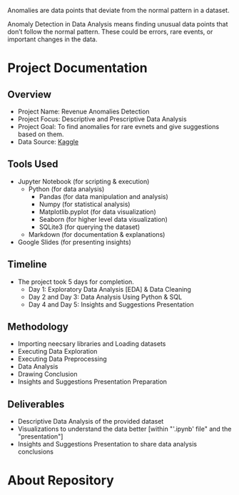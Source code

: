Anomalies are data points that deviate from the normal pattern in a dataset.

Anomaly Detection in Data Analysis means finding unusual data points that don’t follow the normal pattern. These could be errors, rare events, or important changes in the data.

# Project Documentation

## Overview
- Project Name: Revenue Anomalies Detection 
- Project Focus: Descriptive and Prescriptive Data Analysis
- Project Goal: To find anomalies for rare evnets and give suggestions based on them.
- Data Source: [Kaggle](https://www.kaggle.com/datasets/himelsarder/coffee-shop-daily-revenue-prediction-dataset)

## Tools Used
- Jupyter Notebook (for scripting & execution)
  - Python (for data analysis)
    - Pandas (for data manipulation and analysis)
    - Numpy (for statistical analysis)
    - Matplotlib.pyplot (for data visualization)
    - Seaborn (for higher level data visualization)
    - SQLite3 (for querying the dataset)
  - Markdown (for documentation & explanations)
- Google Slides (for presenting insights)

## Timeline
- The project took 5 days for completion.
  - Day 1: Exploratory Data Analysis [EDA] & Data Cleaning
  - Day 2 and Day 3: Data Analysis Using Python & SQL
  - Day 4 and Day 5: Insights and Suggestions Presentation

## Methodology
-   Importing neecsary libraries and Loading datasets
-   Executing Data Exploration
-   Executing Data Preprocessing
-   Data Analysis
-   Drawing Conclusion
-   Insights and Suggestions Presentation Preparation

## Deliverables
- Descriptive Data Analysis of the provided dataset
- Visualizations to understand the data better [within "'.ipynb' file" and the "presentation"]
- Insights and Suggestions Presentation to share data analysis conclusions

# About Repository

